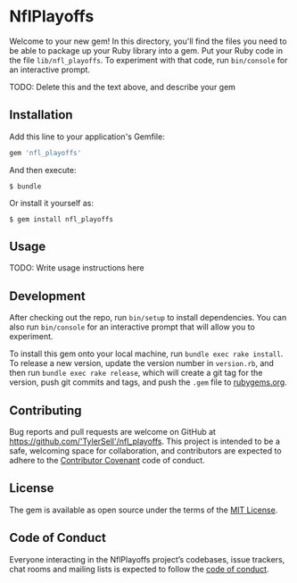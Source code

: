 # NflPlayoffs

Welcome to your new gem! In this directory, you'll find the files you need to be able to package up your Ruby library into a gem. Put your Ruby code in the file `lib/nfl_playoffs`. To experiment with that code, run `bin/console` for an interactive prompt.

TODO: Delete this and the text above, and describe your gem

## Installation

Add this line to your application's Gemfile:

```ruby
gem 'nfl_playoffs'
```

And then execute:

    $ bundle

Or install it yourself as:

    $ gem install nfl_playoffs

## Usage

TODO: Write usage instructions here

## Development

After checking out the repo, run `bin/setup` to install dependencies. You can also run `bin/console` for an interactive prompt that will allow you to experiment.

To install this gem onto your local machine, run `bundle exec rake install`. To release a new version, update the version number in `version.rb`, and then run `bundle exec rake release`, which will create a git tag for the version, push git commits and tags, and push the `.gem` file to [rubygems.org](https://rubygems.org).

## Contributing

Bug reports and pull requests are welcome on GitHub at https://github.com/'TylerSell'/nfl_playoffs. This project is intended to be a safe, welcoming space for collaboration, and contributors are expected to adhere to the [Contributor Covenant](http://contributor-covenant.org) code of conduct.

## License

The gem is available as open source under the terms of the [MIT License](https://opensource.org/licenses/MIT).

## Code of Conduct

Everyone interacting in the NflPlayoffs project’s codebases, issue trackers, chat rooms and mailing lists is expected to follow the [code of conduct](https://github.com/'TylerSell'/nfl_playoffs/blob/master/CODE_OF_CONDUCT.md).
